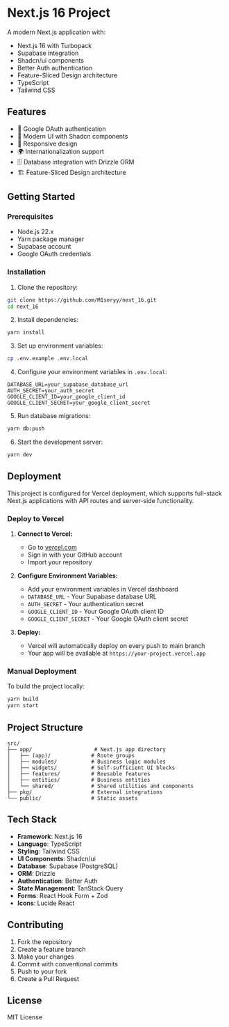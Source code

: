 # Next.js 16 Project

A modern Next.js application with:
- Next.js 16 with Turbopack
- Supabase integration
- Shadcn/ui components
- Better Auth authentication
- Feature-Sliced Design architecture
- TypeScript
- Tailwind CSS

## Features

- 🔐 Google OAuth authentication
- 🎨 Modern UI with Shadcn components
- 📱 Responsive design
- 🌍 Internationalization support
- 🗄️ Database integration with Drizzle ORM
- 🏗️ Feature-Sliced Design architecture

## Getting Started

### Prerequisites

- Node.js 22.x
- Yarn package manager
- Supabase account
- Google OAuth credentials

### Installation

1. Clone the repository:
```bash
git clone https://github.com/M1seryy/next_16.git
cd next_16
```

2. Install dependencies:
```bash
yarn install
```

3. Set up environment variables:
```bash
cp .env.example .env.local
```

4. Configure your environment variables in `.env.local`:
```env
DATABASE_URL=your_supabase_database_url
AUTH_SECRET=your_auth_secret
GOOGLE_CLIENT_ID=your_google_client_id
GOOGLE_CLIENT_SECRET=your_google_client_secret
```

5. Run database migrations:
```bash
yarn db:push
```

6. Start the development server:
```bash
yarn dev
```

## Deployment

This project is configured for Vercel deployment, which supports full-stack Next.js applications with API routes and server-side functionality.

### Deploy to Vercel

1. **Connect to Vercel:**
   - Go to [vercel.com](https://vercel.com)
   - Sign in with your GitHub account
   - Import your repository

2. **Configure Environment Variables:**
   - Add your environment variables in Vercel dashboard
   - `DATABASE_URL` - Your Supabase database URL
   - `AUTH_SECRET` - Your authentication secret
   - `GOOGLE_CLIENT_ID` - Your Google OAuth client ID
   - `GOOGLE_CLIENT_SECRET` - Your Google OAuth client secret

3. **Deploy:**
   - Vercel will automatically deploy on every push to main branch
   - Your app will be available at `https://your-project.vercel.app`

### Manual Deployment

To build the project locally:

```bash
yarn build
yarn start
```

## Project Structure

```
src/
├── app/                    # Next.js app directory
│   ├── (app)/             # Route groups
│   ├── modules/           # Business logic modules
│   ├── widgets/           # Self-sufficient UI blocks
│   ├── features/          # Reusable features
│   ├── entities/          # Business entities
│   └── shared/            # Shared utilities and components
├── pkg/                   # External integrations
└── public/                # Static assets
```

## Tech Stack

- **Framework**: Next.js 16
- **Language**: TypeScript
- **Styling**: Tailwind CSS
- **UI Components**: Shadcn/ui
- **Database**: Supabase (PostgreSQL)
- **ORM**: Drizzle
- **Authentication**: Better Auth
- **State Management**: TanStack Query
- **Forms**: React Hook Form + Zod
- **Icons**: Lucide React

## Contributing

1. Fork the repository
2. Create a feature branch
3. Make your changes
4. Commit with conventional commits
5. Push to your fork
6. Create a Pull Request

## License

MIT License